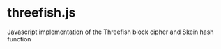 threefish.js
============

Javascript implementation of the Threefish block cipher and Skein hash function
